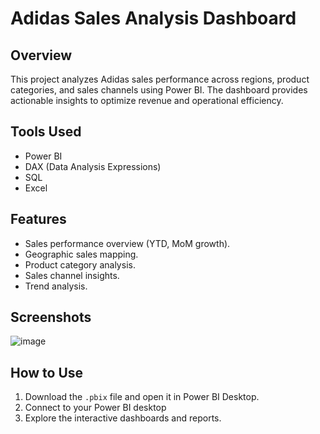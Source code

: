 # Adidas Sales Analysis Dashboard

## Overview
This project analyzes Adidas sales performance across regions, product categories, and sales channels using Power BI. The dashboard provides actionable insights to optimize revenue and operational efficiency.

## Tools Used
- Power BI
- DAX (Data Analysis Expressions)
- SQL
- Excel

## Features
- Sales performance overview (YTD, MoM growth).
- Geographic sales mapping.
- Product category analysis.
- Sales channel insights.
- Trend analysis.

## Screenshots
![image](https://github.com/user-attachments/assets/e2b984b4-922f-46ef-b686-33a4373f0395)



## How to Use
1. Download the `.pbix` file and open it in Power BI Desktop.
2. Connect to your Power BI desktop
3. Explore the interactive dashboards and reports.
